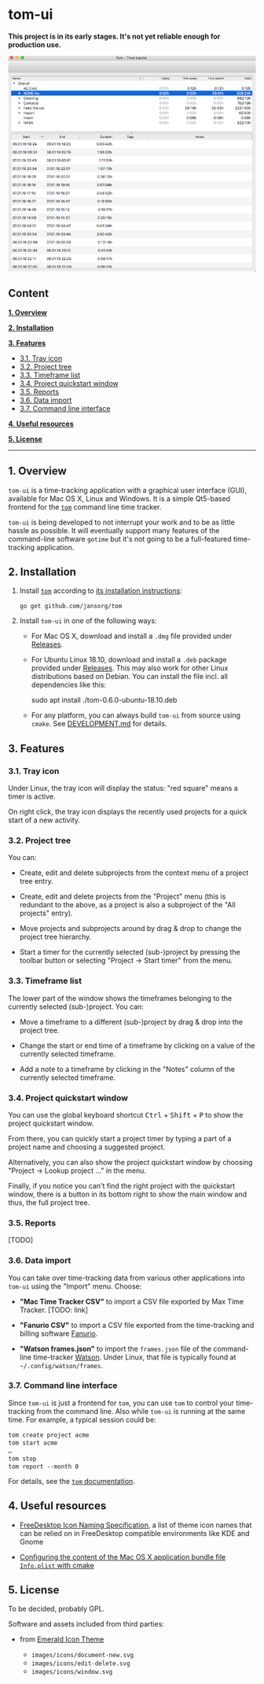 # tom-ui

**This project is in its early stages. It's not yet reliable enough for production use.**

![](docs/screenshot%20mac.png)


## Content

**[1. Overview](#1-overview)**

**[2. Installation](#2-installation)**

**[3. Features](#3-features)**

* [3.1. Tray icon](#31-tray-icon)
* [3.2. Project tree](#32-project-tree)
* [3.3. Timeframe list](#33-timeframe-list)
* [3.4. Project quickstart window](#34-project-quickstart-window)
* [3.5. Reports](#35-reports)
* [3.6. Data import](#35-data-import)
* [3.7. Command line interface](#35-command-line-interface)

**[4. Useful resources](4-useful-resources)**

**[5. License](5-license)**

----


## 1. Overview

`tom-ui` is a time-tracking application with a graphical user interface (GUI), available for Mac OS X, Linux and Windows. It is a simple Qt5-based frontend for the [`tom`](https://github.com/jansorg/tom) command line time tracker.

`tom-ui` is being developed to not interrupt your work and to be as little hassle as possible. It will eventually support many features of the command-line software `gotime` but it's not going to be a full-featured time-tracking application.


## 2. Installation

1. Install [`tom`](https://github.com/jansorg/tom) according to [its installation instructions](https://github.com/jansorg/tom#get-tom):

       go get github.com/jansorg/tom

2. Install `tom-ui` in one of the following ways:

   * For Mac OS X, download and install a `.dmg` file provided under [Releases](https://github.com/jansorg/tom-ui/releases).
   * For Ubuntu Linux 18.10, download and install a `.deb` package provided under [Releases](https://github.com/jansorg/tom-ui/releases). This may also work for other Linux distributions based on Debian. You can install the file incl. all dependencies like this:
   
       sudo apt install ./tom-0.6.0-ubuntu-18.10.deb
       
   * For any platform, you can always build `tom-ui` from source using `cmake`. See [DEVELOPMENT.md](https://github.com/jansorg/tom-ui/blob/master/DEVELOPMENT.md) for details.


## 3. Features

### 3.1. Tray icon

Under Linux, the tray icon will display the status: "red square" means a timer is active.

On right click, the tray icon displays the recently used projects for a quick start of a new activity.


### 3.2. Project tree

You can:

* Create, edit and delete subprojects from the context menu of a project tree entry.

* Create, edit and delete projects from the "Project" menu (this is redundant to the above, as a project is also a subproject of the "All projects" entry).

* Move projects and subprojects around by drag & drop to change the project tree hierarchy.

* Start a timer for the currently selected (sub-)project by pressing the toolbar button or selecting "Project → Start timer" from the menu.


### 3.3. Timeframe list

The lower part of the window shows the timeframes belonging to the currently selected (sub-)project. You can:

* Move a timeframe to a different (sub-)project by drag & drop into the project tree.

* Change the start or end time of a timeframe by clicking on a value of the currently selected timeframe.

* Add a note to a timeframe by clicking in the "Notes" column of the currently selected timeframe.



### 3.4. Project quickstart window

You can use the global keyboard shortcut <kbd>Ctrl</kbd> + <kbd>Shift</kbd> + <kbd>P</kbd> to show the project quickstart window.

From there, you can quickly start a project timer by typing a part of a project name and choosing a suggested project.

Alternatively, you can also show the project quickstart window by choosing "Project → Lookup project …" in the menu.

Finally, if you notice you can't find the right project with the quickstart window, there is a button in its bottom right to show the main window and thus, the full project tree.


### 3.5. Reports

[TODO]


### 3.6. Data import

You can take over time-tracking data from various other applications into `tom-ui` using the "Import" menu. Choose:

* **"Mac Time Tracker CSV"** to import a CSV file exported by Max Time Tracker. [TODO: link]

* **"Fanurio CSV"** to import a CSV file exported from the time-tracking and billing software [Fanurio](https://www.fanuriotimetracking.com/).

* **"Watson frames.json"** to import the `frames.json` file of the command-line time-tracker [Watson](https://tailordev.github.io/Watson/). Under Linux, that file is typically found at `~/.config/watson/frames`.


### 3.7. Command line interface

Since `tom-ui` is just a frontend for `tom`, you can use `tom` to control your time-tracking from the command line. Also while `tom-ui` is running at the same time. For example, a typical session could be:

    tom create project acme
    tom start acme
    …
    tom stop
    tom report --month 0

For details, see the [`tom` documentation](https://github.com/jansorg/tom#readme).


## 4. Useful resources

* [FreeDesktop Icon Naming Specification](https://specifications.freedesktop.org/icon-naming-spec/icon-naming-spec-latest.html), a list of theme icon names that can be relied on in FreeDesktop compatible environments like KDE and Gnome

* [Configuring the content of the Mac OS X application bundle file `Info.plist` with cmake](https://cmake.org/cmake/help/latest/prop_tgt/MACOSX_BUNDLE_INFO_PLIST.html)


## 5. License

To be decided, probably GPL.

Software and assets included from third parties:

* from [Emerald Icon Theme](https://github.com/vinceliuice/emerald-icon-theme)

    * `images/icons/document-new.svg`
    * `images/icons/edit-delete.svg`
    * `images/icons/window.svg`
